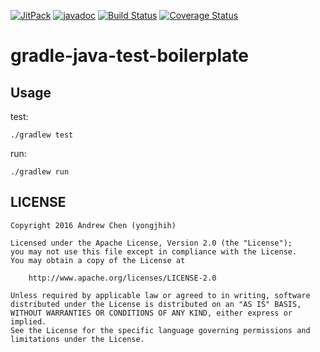 [![JitPack](https://img.shields.io/github/tag/yongjhih/gradle-java-test-boilerplate.svg?label=JitPack)](https://jitpack.io/#yongjhih/gradle-java-test-boilerplate)
[![javadoc](https://img.shields.io/github/tag/yongjhih/gradle-java-test-boilerplate.svg?label=javadoc)](https://jitpack.io/com/github/yongjhih/gradle-java-test-boilerplate/-SNAPSHOT/javadoc/)
[![Build Status](https://travis-ci.org/yongjhih/gradle-java-test-boilerplate.svg)](https://travis-ci.org/yongjhih/gradle-java-test-boilerplate)
[![Coverage Status](https://coveralls.io/repos/github/yongjhih/gradle-java-test-boilerplate/badge.svg?branch=master)](https://coveralls.io/github/yongjhih/gradle-java-test-boilerplate?branch=master)
<!--[![Codacy Badge](https://api.codacy.com/project/badge/Grade/64490a4beab54dcaa8f5b23022d607d5)](https://www.codacy.com/app/yongjhih/gradle-java-test-boilerplate)-->

# gradle-java-test-boilerplate

## Usage

test:

```
./gradlew test
```

run:

```
./gradlew run
```

## LICENSE

```
Copyright 2016 Andrew Chen (yongjhih)

Licensed under the Apache License, Version 2.0 (the "License");
you may not use this file except in compliance with the License.
You may obtain a copy of the License at

    http://www.apache.org/licenses/LICENSE-2.0

Unless required by applicable law or agreed to in writing, software
distributed under the License is distributed on an "AS IS" BASIS,
WITHOUT WARRANTIES OR CONDITIONS OF ANY KIND, either express or implied.
See the License for the specific language governing permissions and
limitations under the License.
```
